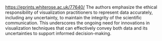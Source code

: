 https://eprints.whiterose.ac.uk/77640/
The authors emphasize the ethical responsibility of visualization practitioners to represent data accurately, including any uncertainty, to maintain the integrity of the scientific communication. This underscores the ongoing need for innovations in visualization techniques that can effectively convey both data and its uncertainties to support informed decision-making.
